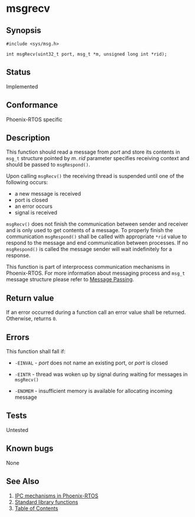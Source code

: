# msgrecv

## Synopsis

`#include <sys/msg.h>`

`int msgRecv(uint32_t port, msg_t *m, unsigned long int *rid);`

## Status

Implemented

## Conformance

Phoenix-RTOS specific

## Description

This function should read a message from _port_ and store its contents in `msg_t` structure pointed by _m_. _rid_
parameter specifies receiving context and should be passed to `msgRespond()`.

Upon calling `msgRecv()` the receiving thread is suspended until one of the following occurs:

- a new message is received
- port is closed
- an error occurs
- signal is received

 `msgRecv()` does not finish the communication between sender and receiver and is only used to get contents of a
 message. To properly finish the communication `msgRespond()` shall be called with appropriate `*rid` value to
 respond to the message and end communication between processes. If no `msgRespond()` is called the message sender
 will wait indefinitely for a response.

This function is part of interprocess communication mechanisms in Phoenix-RTOS. For more information about messaging
process and `msg_t` message structure please refer to [Message Passing](../../../kernel/proc/msg.md).

## Return value

If an error occurred during a function call an error value shall be returned. Otherwise, returns `0`.

## Errors

This function shall fall if:

- `-EINVAL` - _port_ does not name an existing port, or _port_ is closed

- `-EINTR` - thread was woken up by signal during waiting for messages in `msgRecv()`

- `-ENOMEM` - insufficient memory is available for allocating incoming message

## Tests

Untested

## Known bugs

None

## See Also

1. [IPC mechanisms in Phoenix-RTOS](../../../architecture.md#interprocess-communication)
2. [Standard library functions](../README.md)
3. [Table of Contents](../../../README.md)
